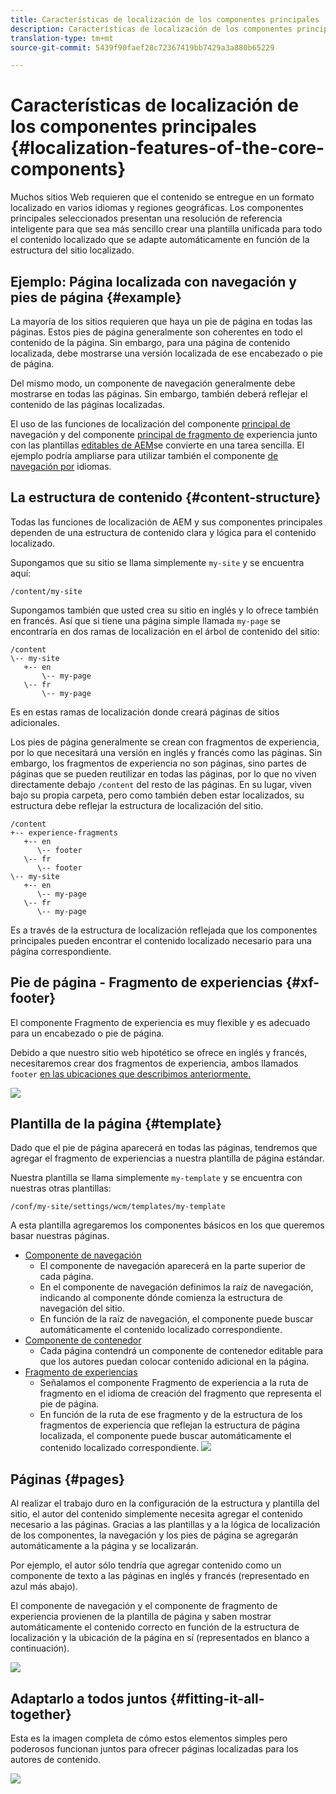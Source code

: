 ```yaml
---
title: Características de localización de los componentes principales
description: Características de localización de los componentes principales
translation-type: tm+mt
source-git-commit: 5439f90faef28c72367419bb7429a3a880b65229

---
```



# Características de localización de los componentes principales {#localization-features-of-the-core-components}

Muchos sitios Web requieren que el contenido se entregue en un formato localizado en varios idiomas y regiones geográficas. Los componentes principales seleccionados presentan una resolución de referencia inteligente para que sea más sencillo crear una plantilla unificada para todo el contenido localizado que se adapte automáticamente en función de la estructura del sitio localizado.

## Ejemplo: Página localizada con navegación y pies de página {#example}

La mayoría de los sitios requieren que haya un pie de página en todas las páginas. Estos pies de página generalmente son coherentes en todo el contenido de la página. Sin embargo, para una página de contenido localizada, debe mostrarse una versión localizada de ese encabezado o pie de página.

Del mismo modo, un componente de navegación generalmente debe mostrarse en todas las páginas. Sin embargo, también deberá reflejar el contenido de las páginas localizadas.

El uso de las funciones de localización del componente [principal de](navigation.md) navegación y del componente [principal de fragmento de](experience-fragment.md) experiencia junto con las plantillas [editables de AEM](https://docs.adobe.com/content/help/en/experience-manager-cloud-service/sites/authoring/features/templates.html)se convierte en una tarea sencilla. El ejemplo podría ampliarse para utilizar también el componente [de navegación por](language-navigation.md) idiomas.

## La estructura de contenido {#content-structure}

Todas las funciones de localización de AEM y sus componentes principales dependen de una estructura de contenido clara y lógica para el contenido localizado.

Supongamos que su sitio se llama simplemente `my-site` y se encuentra aquí:

```
/content/my-site
```

Supongamos también que usted crea su sitio en inglés y lo ofrece también en francés. Así que si tiene una página simple llamada `my-page` se encontraría en dos ramas de localización en el árbol de contenido del sitio:

```
/content
\-- my-site
   +-- en
       \-- my-page
   \-- fr
       \-- my-page
```

Es en estas ramas de localización donde creará páginas de sitios adicionales.

Los pies de página generalmente se crean con fragmentos de experiencia, por lo que necesitará una versión en inglés y francés como las páginas. Sin embargo, los fragmentos de experiencia no son páginas, sino partes de páginas que se pueden reutilizar en todas las páginas, por lo que no viven directamente debajo `/content` del resto de las páginas. En su lugar, viven bajo su propia carpeta, pero como también deben estar localizados, su estructura debe reflejar la estructura de localización del sitio.

```
/content
+-- experience-fragments
   +-- en
      \-- footer
   \-- fr
      \-- footer
\-- my-site
   +-- en
      \-- my-page
   \-- fr
      \-- my-page
```

Es a través de la estructura de localización reflejada que los componentes principales pueden encontrar el contenido localizado necesario para una página correspondiente.

## Pie de página - Fragmento de experiencias {#xf-footer}

El componente Fragmento de experiencia es muy flexible y es adecuado para un encabezado o pie de página.

Debido a que nuestro sitio web hipotético se ofrece en inglés y francés, necesitaremos crear dos fragmentos de experiencia, ambos llamados `footer` [en las ubicaciones que describimos anteriormente.](#content-structure)

![](assets/screen-shot-2019-09-09-11.08.28.png)

## Plantilla de la página {#template}

Dado que el pie de página aparecerá en todas las páginas, tendremos que agregar el fragmento de experiencias a nuestra plantilla de página estándar.

Nuestra plantilla se llama simplemente `my-template` y se encuentra con nuestras otras plantillas:

```
/conf/my-site/settings/wcm/templates/my-template
```

A esta plantilla agregaremos los componentes básicos en los que queremos basar nuestras páginas.

* [Componente de navegación](navigation.md)
   * El componente de navegación aparecerá en la parte superior de cada página.
   * En el componente de navegación definimos la raíz de navegación, indicando al componente dónde comienza la estructura de navegación del sitio.
   * En función de la raíz de navegación, el componente puede buscar automáticamente el contenido localizado correspondiente.
* [Componente de contenedor](container.md)
   * Cada página contendrá un componente de contenedor editable para que los autores puedan colocar contenido adicional en la página.
* [Fragmento de experiencias](experience-fragment.md)
   * Señalamos el componente Fragmento de experiencia a la ruta de fragmento en el idioma de creación del fragmento que representa el pie de página.
   * En función de la ruta de ese fragmento y de la estructura de los fragmentos de experiencia que reflejan la estructura de página localizada, el componente puede buscar automáticamente el contenido localizado correspondiente.
   ![](assets/screen-shot-2019-09-09-11.20.10.png)

## Páginas {#pages}

Al realizar el trabajo duro en la configuración de la estructura y plantilla del sitio, el autor del contenido simplemente necesita agregar el contenido necesario a las páginas. Gracias a las plantillas y a la lógica de localización de los componentes, la navegación y los pies de página se agregarán automáticamente a la página y se localizarán.

Por ejemplo, el autor sólo tendría que agregar contenido como un componente de texto a las páginas en inglés y francés (representado en azul más abajo).

El componente de navegación y el componente de fragmento de experiencia provienen de la plantilla de página y saben mostrar automáticamente el contenido correcto en función de la estructura de localización y la ubicación de la página en sí (representados en blanco a continuación).

![](assets/screen-shot-2019-09-09-11.22.14.png)

## Adaptarlo a todos juntos {#fitting-it-all-together}

Esta es la imagen completa de cómo estos elementos simples pero poderosos funcionan juntos para ofrecer páginas localizadas para los autores de contenido.

![](assets/screen-shot-2019-09-09-11.27.58.png)
